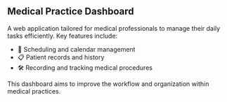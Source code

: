 ## Medical Practice Dashboard

A web application tailored for medical professionals to manage their daily tasks efficiently. Key features include:
- 📅 Scheduling and calendar management
- 📋 Patient records and history
- 🛠️ Recording and tracking medical procedures

This dashboard aims to improve the workflow and organization within medical practices.
